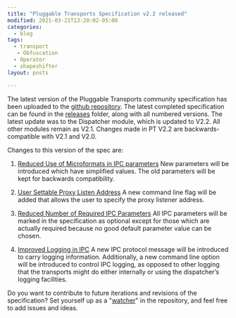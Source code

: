 ```yaml
---
title: "Pluggable Transports Specification v2.2 released"
modified: 2021-03-21T13:20:02-05:00
categories:
  - blog
tags:
  - transport
   - Obfuscation
  - Operator
  - shapeshifter
layout: posts

---
```

The latest version of the Pluggable Transports community specification has been uploaded to the [github repository](https://github.com/Pluggable-Transports/Pluggable-Transports-spec). The latest completed specification can be found in the [releases](https://github.com/Pluggable-Transports/Pluggable-Transports-spec/tree/master/releases) folder, along with all numbered versions. The latest update was to the Dispatcher module, which is updated to V2.2. All other modules remain as V2.1. Changes made in PT V2.2 are backwards-compatible with V2.1 and V2.0.

Changes to this version of the spec are:

1. [Reduced Use of Microformats in IPC parameters](https://github.com/Pluggable-Transports/Pluggable-Transports-spec/blob/master/proposals/0009%20-%20Reduce%20Use%20of%20Microformats%20in%20IPC%20Parameters.pdf)
New parameters will be introduced which have simplified values. The old parameters will be kept for backwards compatibility.

2. [User Settable Proxy Listen Address](https://github.com/Pluggable-Transports/Pluggable-Transports-spec/blob/master/proposals/0006%20-%20User%20Settable%20Proxy%20Listen%20Address.pdf)
A new command line flag will be added that allows the user to specify the proxy listener address.

3. [Reduced Number of Required IPC Parameters](https://github.com/Pluggable-Transports/Pluggable-Transports-spec/blob/master/proposals/0008%20-%20Reduce%20Number%20of%20Required%20IPC%20Parameters.pdf)
All IPC parameters will be marked in the specification as optional except for those which are actually required because no good default parameter value can be chosen.

4. [Improved Logging in IPC](https://github.com/Pluggable-Transports/Pluggable-Transports-spec/blob/master/proposals/0012%20-%20Improve%20Logging%20in%20IPC.pdf)
A new IPC protocol message will be introduced to carry logging information. Additionally, a new command line option will be introduced to control IPC logging, as opposed to other logging that the transports might do either internally or using the dispatcher’s logging facilities.

Do you want to contribute to future iterations and revisions of the specification? Set yourself up as a "[watcher](https://github.com/Pluggable-Transports/Pluggable-Transports-spec/watchers)" in the repository, and feel free to add issues and ideas.